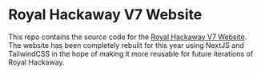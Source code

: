 # Royal Hackaway V7 Website
This repo contains the source code for the [Royal Hackaway V7 Website](https://royalhackaway.com). The website has been completely rebuilt for this year using NextJS and TailwindCSS in the hope of making it more reusable for future iterations of Royal Hackaway.